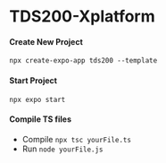 ﻿# TDS200-Xplatform

#### Create New Project
`npx create-expo-app tds200 --template`

#### Start Project
`npx expo start`

#### Compile TS files
- Compile `npx tsc yourFile.ts`
- Run `node yourFile.js`
